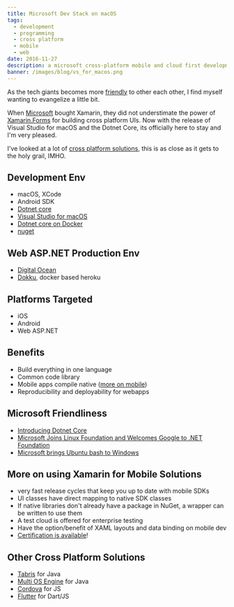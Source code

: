 ```yaml
---
title: Microsoft Dev Stack on macOS
tags:
  - development
  - programming
  - cross platform
  - mobile
  - web
date: 2016-11-27
description: a microsoft cross-platform mobile and cloud first development stack on macOS
banner: /images/blog/vs_for_macos.png
---
```


As the tech giants becomes more [friendly](#msnews) to other each other, I find myself wanting to evangelize a little bit.

 When [Microsoft](http://microsoft.com) bought Xamarin, they did not understimate the power of [Xamarin.Forms](https://www.xamarin.com/forms) for building cross platform UIs.  Now with the release of Visual Studio for macOS and the Dotnet Core, its officially here to stay and I'm very pleased.

I've looked at a lot of [cross platform solutions](#othersolutions), this is as close as it gets to the holy grail, IMHO.

Development Env
---------------
- macOS, XCode
- Android SDK
- [Dotnet core](https://blogs.msdn.microsoft.com/dotnet/2014/12/04/introducing-net-core/)
- [Visual Studio for macOS](https://www.visualstudio.com/vs/visual-studio-mac/)
- [Dotnet core on Docker](https://hub.docker.com/r/microsoft/dotnet/)
- [nuget](https://www.nuget.org)

Web ASP.NET Production Env
--------------
- [Digital Ocean](http://digitalocean.com)
- [Dokku](https://github.com/dokku/dokku), docker based heroku

Platforms Targeted
------------------
- iOS
- Android
- Web ASP.NET

Benefits
--------
- Build everything in one language
- Common code library
- Mobile apps compile native ([more on mobile](#moreonmobile))
- Reproducibility and deployability for webapps

<a name="msnews"></a>
Microsoft Friendliness
----------------------
- [Introducing Dotnet Core](https://blogs.msdn.microsoft.com/dotnet/2014/12/04/introducing-net-core/)
- [Microsoft Joins Linux Foundation and Welcomes Google to .NET Foundation](http://news.microsoft.com/2016/11/16/microsoft-contributes-to-open-ecosystem-by-joining-linux-foundation-and-welcoming-google-to-the-net-community/#sm.0000vlfgmpqosfayrcj1cpvit3n4o#zFYyqfuTPBvZCC2o.97)
- [Microsoft brings Ubuntu bash to Windows](https://msdn.microsoft.com/en-us/commandline/wsl/about)

<a name="moreonmobile"></a>
More on using Xamarin for Mobile Solutions
------------------------------------------
- very fast release cycles that keep you up to date with mobile SDKs
- UI classes have direct mapping to native SDK classes
- If native libraries don't already have a package in NuGet, a wrapper can be written to use them
- A test cloud is offered for enterprise testing
- Have the option/benefit of XAML layouts and data binding on mobile dev
- [Certification is available](https://university.xamarin.com/resources/certification)!

<a name="othersolutions"></a>
Other Cross Platform Solutions
------------------------------
- [Tabris](http://developer.eclipsesource.com/tabris/) for Java
- [Multi OS Engine](https://software.intel.com/en-us/multi-os-engine) for Java
- [Cordova](https://cordova.apache.org) for JS
- [Flutter](https://flutter.io) for Dart/JS



